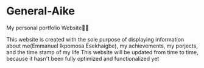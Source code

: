 # General-Aike
My personal portfolio Website👩‍💻

This website is created with the sole purpose of displaying information about me(Emmanuel Ikpomosa Esekhaigbe), my achievements, my porjects, and the time stamp of my life
This website will be updated from time to time, because it hasn't been fully optimized and functionalized yet
